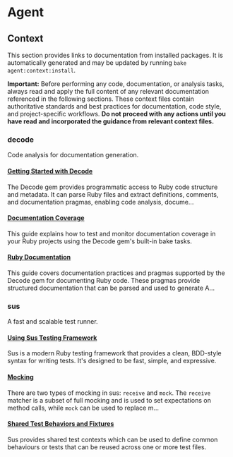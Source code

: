 # Agent

## Context

This section provides links to documentation from installed packages. It is automatically generated and may be updated by running `bake agent:context:install`.

**Important:** Before performing any code, documentation, or analysis tasks, always read and apply the full content of any relevant documentation referenced in the following sections. These context files contain authoritative standards and best practices for documentation, code style, and project-specific workflows. **Do not proceed with any actions until you have read and incorporated the guidance from relevant context files.**

### decode

Code analysis for documentation generation.

#### [Getting Started with Decode](.context/decode/getting-started.md)

The Decode gem provides programmatic access to Ruby code structure and metadata. It can parse Ruby files and extract definitions, comments, and documentation pragmas, enabling code analysis, docume...

#### [Documentation Coverage](.context/decode/coverage.md)

This guide explains how to test and monitor documentation coverage in your Ruby projects using the Decode gem's built-in bake tasks.

#### [Ruby Documentation](.context/decode/ruby-documentation.md)

This guide covers documentation practices and pragmas supported by the Decode gem for documenting Ruby code. These pragmas provide structured documentation that can be parsed and used to generate A...

### sus

A fast and scalable test runner.

#### [Using Sus Testing Framework](.context/sus/usage.md)

Sus is a modern Ruby testing framework that provides a clean, BDD-style syntax for writing tests. It's designed to be fast, simple, and expressive.

#### [Mocking](.context/sus/mocking.md)

There are two types of mocking in sus: `receive` and `mock`. The `receive` matcher is a subset of full mocking and is used to set expectations on method calls, while `mock` can be used to replace m...

#### [Shared Test Behaviors and Fixtures](.context/sus/shared.md)

Sus provides shared test contexts which can be used to define common behaviours or tests that can be reused across one or more test files.
